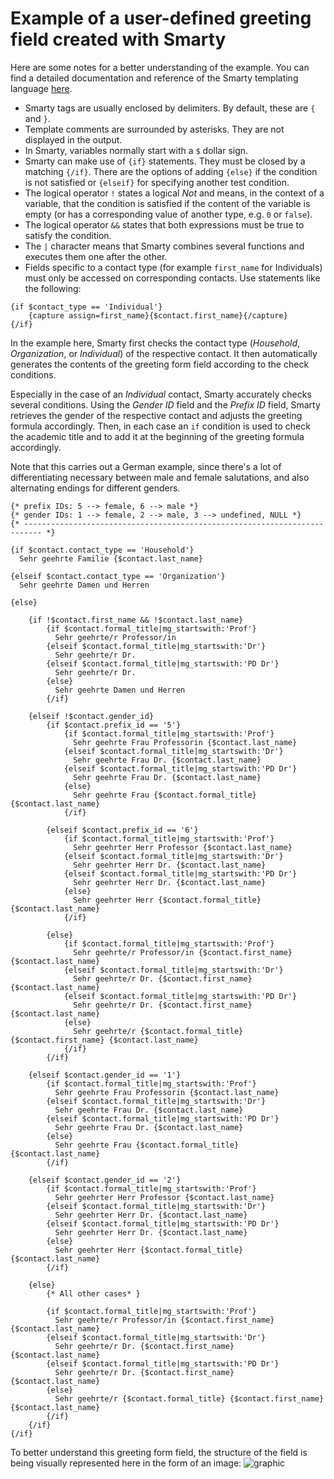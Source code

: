 # Example of a user-defined greeting field created with Smarty

Here are some notes for a better understanding of the example. You can find a
detailed documentation and reference of the Smarty templating
language [here](https://www.smarty.net).

- Smarty tags are usually enclosed by delimiters. By default, these are `{`
  and `}`.
- Template comments are surrounded by asterisks. They are not displayed in the
  output.
- In Smarty, variables normally start with a `$` dollar sign.
- Smarty can make use of `{if}` statements. They must be closed by a matching
  `{/if}`. There are the options of adding `{else}` if the condition is not
  satisfied or `{elseif}` for specifying another test condition.
- The logical operator `!` states a logical *Not* and means, in the context of a
  variable, that the condition is satisfied if the content of the variable is
  empty (or has a corresponding value of another type, e.g. `0` or `false`).
- The logical operator `&&` states that both expressions must be true to satisfy
  the condition.
- The `|` character means that Smarty combines several functions and executes
  them one after the other.
- Fields specific to a contact type (for example `first_name` for Individuals) must only be accessed on corresponding contacts. Use statements like the following:

```smarty
{if $contact_type == 'Individual'}
    {capture assign=first_name}{$contact.first_name}{/capture}
{/if}
```

In the example here, Smarty first checks the contact type (*Household*,
*Organization*, or *Individual*) of the respective contact. It then
automatically generates the contents of the greeting form field according to the
check conditions.

Especially in the case of an *Individual* contact, Smarty accurately checks
several conditions. Using the *Gender ID* field and the *Prefix ID* field,
Smarty retrieves the gender of the respective contact and adjusts the greeting
formula accordingly. Then, in each case an `if` condition is used to check the
academic title and to add it at the beginning of the greeting formula
accordingly.

Note that this carries out a German example, since there's a lot of
differentiating necessary between male and female salutations, and also
alternating endings for different genders.

```smarty
{* prefix IDs: 5 --> female, 6 --> male *}
{* gender IDs: 1 --> female, 2 --> male, 3 --> undefined, NULL *}
{* -------------------------------------------------------------------------- *}

{if $contact.contact_type == 'Household'}
  Sehr geehrte Familie {$contact.last_name}

{elseif $contact.contact_type == 'Organization'}
  Sehr geehrte Damen und Herren

{else}

    {if !$contact.first_name && !$contact.last_name}
        {if $contact.formal_title|mg_startswith:'Prof'}
          Sehr geehrte/r Professor/in
        {elseif $contact.formal_title|mg_startswith:'Dr'}
          Sehr geehrte/r Dr.
        {elseif $contact.formal_title|mg_startswith:'PD Dr'}
          Sehr geehrte/r Dr.
        {else}
          Sehr geehrte Damen und Herren
        {/if}

    {elseif !$contact.gender_id}
        {if $contact.prefix_id == '5'}
            {if $contact.formal_title|mg_startswith:'Prof'}
              Sehr geehrte Frau Professorin {$contact.last_name}
            {elseif $contact.formal_title|mg_startswith:'Dr'}
              Sehr geehrte Frau Dr. {$contact.last_name}
            {elseif $contact.formal_title|mg_startswith:'PD Dr'}
              Sehr geehrte Frau Dr. {$contact.last_name}
            {else}
              Sehr geehrte Frau {$contact.formal_title} {$contact.last_name}
            {/if}

        {elseif $contact.prefix_id == '6'}
            {if $contact.formal_title|mg_startswith:'Prof'}
              Sehr geehrter Herr Professor {$contact.last_name}
            {elseif $contact.formal_title|mg_startswith:'Dr'}
              Sehr geehrter Herr Dr. {$contact.last_name}
            {elseif $contact.formal_title|mg_startswith:'PD Dr'}
              Sehr geehrter Herr Dr. {$contact.last_name}
            {else}
              Sehr geehrter Herr {$contact.formal_title} {$contact.last_name}
            {/if}

        {else}
            {if $contact.formal_title|mg_startswith:'Prof'}
              Sehr geehrte/r Professor/in {$contact.first_name} {$contact.last_name}
            {elseif $contact.formal_title|mg_startswith:'Dr'}
              Sehr geehrte/r Dr. {$contact.first_name} {$contact.last_name}
            {elseif $contact.formal_title|mg_startswith:'PD Dr'}
              Sehr geehrte/r Dr. {$contact.first_name} {$contact.last_name}
            {else}
              Sehr geehrte/r {$contact.formal_title} {$contact.first_name} {$contact.last_name}
            {/if}
        {/if}

    {elseif $contact.gender_id == '1'}
        {if $contact.formal_title|mg_startswith:'Prof'}
          Sehr geehrte Frau Professorin {$contact.last_name}
        {elseif $contact.formal_title|mg_startswith:'Dr'}
          Sehr geehrte Frau Dr. {$contact.last_name}
        {elseif $contact.formal_title|mg_startswith:'PD Dr'}
          Sehr geehrte Frau Dr. {$contact.last_name}
        {else}
          Sehr geehrte Frau {$contact.formal_title} {$contact.last_name}
        {/if}

    {elseif $contact.gender_id == '2'}
        {if $contact.formal_title|mg_startswith:'Prof'}
          Sehr geehrter Herr Professor {$contact.last_name}
        {elseif $contact.formal_title|mg_startswith:'Dr'}
          Sehr geehrter Herr Dr. {$contact.last_name}
        {elseif $contact.formal_title|mg_startswith:'PD Dr'}
          Sehr geehrter Herr Dr. {$contact.last_name}
        {else}
          Sehr geehrter Herr {$contact.formal_title} {$contact.last_name}
        {/if}

    {else}
        {* All other cases* }
        
        {if $contact.formal_title|mg_startswith:'Prof'}
          Sehr geehrte/r Professor/in {$contact.first_name} {$contact.last_name}
        {elseif $contact.formal_title|mg_startswith:'Dr'}
          Sehr geehrte/r Dr. {$contact.first_name} {$contact.last_name}
        {elseif $contact.formal_title|mg_startswith:'PD Dr'}
          Sehr geehrte/r Dr. {$contact.first_name} {$contact.last_name}
        {else}
          Sehr geehrte/r {$contact.formal_title} {$contact.first_name} {$contact.last_name}
        {/if}
    {/if}
{/if}
```

To better understand this greeting form field, the structure of the field is
being visually represented here in the form of an
image: ![graphic](/docs/Images/Example_MoreGreetings.png)
